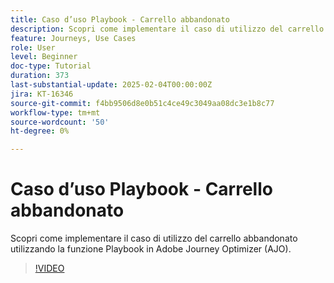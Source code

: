 ```yaml
---
title: Caso d’uso Playbook - Carrello abbandonato
description: Scopri come implementare il caso di utilizzo del carrello abbandonato utilizzando la funzione Playbook in Adobe Journey Optimizer (AJO).
feature: Journeys, Use Cases
role: User
level: Beginner
doc-type: Tutorial
duration: 373
last-substantial-update: 2025-02-04T00:00:00Z
jira: KT-16346
source-git-commit: f4bb9506d8e0b51c4ce49c3049aa08dc3e1b8c77
workflow-type: tm+mt
source-wordcount: '50'
ht-degree: 0%

---
```



# Caso d’uso Playbook - Carrello abbandonato

Scopri come implementare il caso di utilizzo del carrello abbandonato utilizzando la funzione Playbook in Adobe Journey Optimizer (AJO).

>[!VIDEO](https://video.tv.adobe.com/v/3443964/?learn=on&enablevpops)
